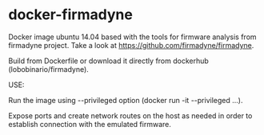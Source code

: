 # docker-firmadyne
Docker image ubuntu 14.04 based with the tools for firmware analysis from firmadyne project.
Take a look at https://github.com/firmadyne/firmadyne.

Build from Dockerfile or download it directly from dockerhub (lobobinario/firmadyne).

USE: 

Run the image using --privileged option (docker run -it --privileged ...).

Expose ports and create network routes on the host as needed in order to establish connection with the emulated firmware.


